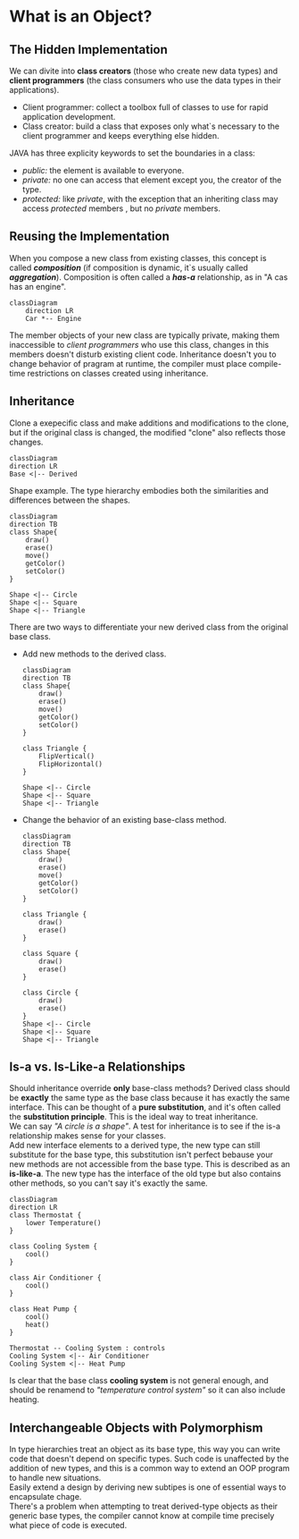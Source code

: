 # What is an Object?

## The Hidden Implementation
We can divite into **class creators** (those who create new data types) and **client programmers** (the class consumers who use the data types in their applications).  
- Client programmer: collect a toolbox full of classes to use for rapid application development.
- Class creator: build a class that exposes only what`s necessary to the client programmer and keeps everything else hidden.  

JAVA has three explicity keywords to set the boundaries in a class:  
- *public:* the element is available to everyone.
- *private:* no one can access that element except you, the creator of the type.
- *protected:* like *private*, with the exception that an inheriting class may access *protected* members , but no *private* members.  

## Reusing the Implementation
When you compose a new class from existing classes, this concept is called ***composition*** (if composition is dynamic, it`s usually called ***aggregation***). Composition is often called a ***has-a*** relationship, as in "A cas has an engine".  

```mermaid
classDiagram
    direction LR
    Car *-- Engine
```  

The member objects of your new class are typically private, making them inaccessible to *client programmers* who use this class, changes in this members doesn't disturb existing client code. Inheritance doesn't you to change behavior of pragram at runtime, the compiler must place compile-time restrictions on classes created using inheritance.

## Inheritance
Clone a exepecific class and make additions and modifications to the clone, but if the original class is changed, the modified  "clone" also reflects those changes.  

```mermaid
classDiagram
direction LR
Base <|-- Derived
```

Shape example. The type hierarchy embodies both the similarities and differences between the shapes.

```mermaid
classDiagram
direction TB
class Shape{
    draw()
    erase()
    move()
    getColor()
    setColor()
}

Shape <|-- Circle
Shape <|-- Square
Shape <|-- Triangle
```

There are two ways to differentiate your new derived class from the original base class.
- Add new methods to the derived class.
    ```mermaid
    classDiagram
    direction TB
    class Shape{
        draw()
        erase()
        move()
        getColor()
        setColor()
    }

    class Triangle {
        FlipVertical()
        FlipHorizontal()
    }

    Shape <|-- Circle
    Shape <|-- Square
    Shape <|-- Triangle
    ```
- Change the behavior of an existing base-class method.
    ```mermaid
    classDiagram
    direction TB
    class Shape{
        draw()
        erase()
        move()
        getColor()
        setColor()
    }

    class Triangle {
        draw()
        erase()
    }

    class Square {
        draw()
        erase()
    }

    class Circle {
        draw()
        erase()
    }
    Shape <|-- Circle
    Shape <|-- Square
    Shape <|-- Triangle
    ```

## Is-a vs. Is-Like-a Relationships
Should inheritance override **only** base-class methods? Derived class should be **exactly** the same type as the base class because it has exactly the same interface. This can be thought of a **pure substitution**, and it's often called the **substitution principle**. This is the ideal way to treat inheritance.  
We can say *"A circle is a shape"*. A test for inheritance is to see if the is-a relationship makes sense for your classes.  
Add new interface elements to a derived type, the new type can still substitute for the base type, this substitution isn't perfect bebause your new methods are not accessible from the base type. This is described as an **is-like-a**. The new type has the interface of the old type but also contains other methods, so you can't say it's exactly the same.  
```mermaid
classDiagram
direction LR
class Thermostat {
    lower Temperature()
}

class Cooling System {
    cool()
}

class Air Conditioner {
    cool()
}

class Heat Pump {
    cool()
    heat()
}

Thermostat -- Cooling System : controls
Cooling System <|-- Air Conditioner
Cooling System <|-- Heat Pump
```  

Is clear that the base class **cooling system** is not general enough, and should be renamend to *"temperature control system"* so it can also include heating.  

## Interchangeable Objects with Polymorphism
In type hierarchies treat an object as its base type, this way you can write code that doesn't depend on specific types. Such code is unaffected by the addition of new types, and this is a common way to extend an OOP program to handle new situations.  
Easily extend a design by deriving new subtipes is one of essential ways to encapsulate chage.  
There's a problem when attempting to treat derived-type objects as their generic base types, the compiler cannot know at compile time precisely what piece of code is executed.